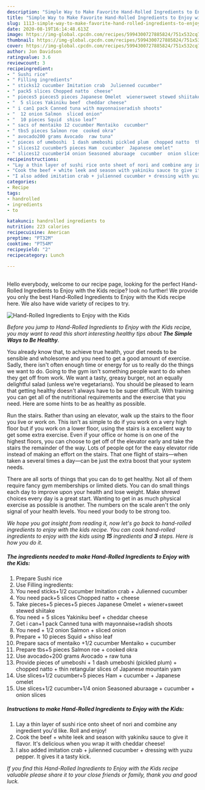 ```yaml
---
description: "Simple Way to Make Favorite Hand-Rolled Ingredients to Enjoy with the Kids"
title: "Simple Way to Make Favorite Hand-Rolled Ingredients to Enjoy with the Kids"
slug: 1113-simple-way-to-make-favorite-hand-rolled-ingredients-to-enjoy-with-the-kids
date: 2020-08-19T16:14:48.613Z
image: https://img-global.cpcdn.com/recipes/5994300727885824/751x532cq70/hand-rolled-ingredients-to-enjoy-with-the-kids-recipe-main-photo.jpg
thumbnail: https://img-global.cpcdn.com/recipes/5994300727885824/751x532cq70/hand-rolled-ingredients-to-enjoy-with-the-kids-recipe-main-photo.jpg
cover: https://img-global.cpcdn.com/recipes/5994300727885824/751x532cq70/hand-rolled-ingredients-to-enjoy-with-the-kids-recipe-main-photo.jpg
author: Jon Davidson
ratingvalue: 3.6
reviewcount: 3
recipeingredient:
- " Sushi rice"
- " Filling ingredients"
- " sticks12 cucumber Imitation crab  Julienned cucumber"
- " pack5 slices Chopped natto  cheese"
- " pieces5 pieces5 pieces Japanese Omelet  wienersweet stewed shiitake"
- "  5 slices Yakiniku beef  cheddar cheese"
- " i can1 pack Canned tuna with mayonnaiseradish shoots"
- "  12 onion Salmon  sliced onion"
- "  10 pieces Squid  shiso leaf"
- " sacs of mentaiko 12 cucumber Mentaiko  cucumber"
- " tbs5 pieces Salmon roe  cooked okra"
- " avocado200 grams Avocado  raw tuna"
- " pieces of umeboshi  1 dash umeboshi pickled plum  chopped natto  thin retangular slices of Japanese mountain yam"
- " slices12 cucumber5 pieces Ham  cucumber  Japanese omelet"
- " slices12 cucumber14 onion Seasoned aburaage  cucumber  onion slices"
recipeinstructions:
- "Lay a thin layer of sushi rice onto sheet of nori and combine any ingredient you&#39;d like. Roll and enjoy!"
- "Cook the beef + white leek and season with yakiniku sauce to give it flavor. It&#39;s delicious when you wrap it with cheddar cheese!"
- "I also added imitation crab + julienned cucumber + dressing with yuzu pepper. It gives it a tasty kick."
categories:
- Recipe
tags:
- handrolled
- ingredients
- to

katakunci: handrolled ingredients to 
nutrition: 223 calories
recipecuisine: American
preptime: "PT32M"
cooktime: "PT54M"
recipeyield: "2"
recipecategory: Lunch

---
```

<br>
Hello everybody, welcome to our recipe page, looking for the perfect Hand-Rolled Ingredients to Enjoy with the Kids recipe? look no further! We provide you only the best Hand-Rolled Ingredients to Enjoy with the Kids recipe here. We also have wide variety of recipes to try.
<br>


![Hand-Rolled Ingredients to Enjoy with the Kids](https://img-global.cpcdn.com/recipes/5994300727885824/751x532cq70/hand-rolled-ingredients-to-enjoy-with-the-kids-recipe-main-photo.jpg)

<i>Before you jump to Hand-Rolled Ingredients to Enjoy with the Kids recipe, you may want to read this short interesting healthy tips about <strong>The Simple Ways to Be Healthy</strong>.</i>

You already know that, to achieve true health, your diet needs to be sensible and wholesome and you need to get a good amount of exercise. Sadly, there isn't often enough time or energy for us to really do the things we want to do. Going to the gym isn't something people want to do when they get off from work. We want a tasty, greasy burger, not an equally delightful salad (unless we’re vegetarians). You should be pleased to learn that getting healthy doesn't always have to be super difficult. With training you can get all of the nutritional requirements and the exercise that you need. Here are some hints to be as healthy as possible.

Run the stairs. Rather than using an elevator, walk up the stairs to the floor you live or work on. This isn't as simple to do if you work on a very high floor but if you work on a lower floor, using the stairs is a excellent way to get some extra exercise. Even if your office or home is on one of the highest floors, you can choose to get off of the elevator early and take the stairs the remainder of the way. Lots of people opt for the easy elevator ride instead of making an effort on the stairs. That one flight of stairs—when taken a several times a day—can be just the extra boost that your system needs. 

There are all sorts of things that you can do to get healthy. Not all of them require fancy gym memberships or limited diets. You can do small things each day to improve upon your health and lose weight. Make shrewd choices every day is a great start. Wanting to get in as much physical exercise as possible is another. The numbers on the scale aren't the only signal of your health levels. You need your body to be strong too. 


<i>We hope you got insight from reading it, now let's go back to hand-rolled ingredients to enjoy with the kids recipe. You can cook hand-rolled ingredients to enjoy with the kids using <strong>15</strong> ingredients and <strong>3</strong> steps. Here is how you do it.
</i>

##### The ingredients needed to make Hand-Rolled Ingredients to Enjoy with the Kids:

1. Prepare  Sushi rice
1. Use  Filling ingredients:
1. You need  sticks+1/2 cucumber Imitation crab + Julienned cucumber
1. You need  pack+5 slices Chopped natto + cheese
1. Take  pieces+5 pieces+5 pieces Japanese Omelet + wiener+sweet stewed shiitake
1. You need  + 5 slices Yakiniku beef + cheddar cheese
1. Get  i can+1 pack Canned tuna with mayonnaise+radish shoots
1. You need  + 1/2 onion Salmon + sliced onion
1. Prepare  + 10 pieces Squid + shiso leaf
1. Prepare  sacs of mentaiko +1/2 cucumber Mentaiko + cucumber
1. Prepare  tbs+5 pieces Salmon roe + cooked okra
1. Use  avocado+200 grams Avocado + raw tuna
1. Provide  pieces of umeboshi + 1 dash umeboshi (pickled plum) + chopped natto + thin retangular slices of Japanese mountain yam
1. Use  slices+1/2 cucumber+5 pieces Ham + cucumber + Japanese omelet
1. Use  slices+1/2 cucumber+1/4 onion Seasoned aburaage + cucumber + onion slices


##### Instructions to make Hand-Rolled Ingredients to Enjoy with the Kids:

1. Lay a thin layer of sushi rice onto sheet of nori and combine any ingredient you&#39;d like. Roll and enjoy!
1. Cook the beef + white leek and season with yakiniku sauce to give it flavor. It&#39;s delicious when you wrap it with cheddar cheese!
1. I also added imitation crab + julienned cucumber + dressing with yuzu pepper. It gives it a tasty kick.


<i>If you find this Hand-Rolled Ingredients to Enjoy with the Kids recipe valuable please share it to your close friends or family, thank you and good luck.</i>
